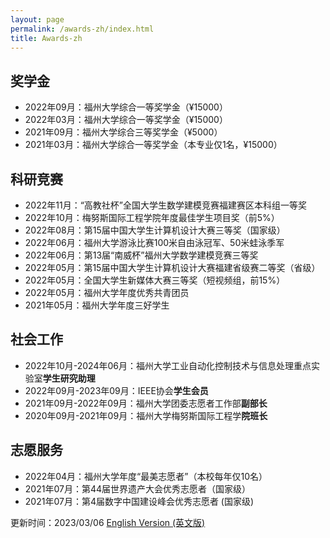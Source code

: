 ```yaml
---
layout: page
permalink: /awards-zh/index.html
title: Awards-zh
---
```


## 奖学金

- 2022年09月：福州大学综合一等奖学金（¥15000）
- 2022年03月：福州大学综合一等奖学金（¥15000）
- 2021年09月：福州大学综合三等奖学金（¥5000）
- 2021年03月：福州大学综合一等奖学金（本专业仅1名，¥15000）

## 科研竞赛

- 2022年11月：“高教社杯”全国大学生数学建模竞赛福建赛区本科组一等奖
- 2022年10月：梅努斯国际工程学院年度最佳学生项目奖（前5%）
- 2022年08月：第15届中国大学生计算机设计大赛三等奖（国家级）
- 2022年06月：福州大学游泳比赛100米自由泳冠军、50米蛙泳季军
- 2022年06月：第13届“南威杯”福州大学数学建模竞赛三等奖
- 2022年05月：第15届中国大学生计算机设计大赛福建省级赛二等奖（省级）
- 2022年05月：全国大学生新媒体大赛三等奖（短视频组，前15%）
- 2022年05月：福州大学年度优秀共青团员
- 2021年05月：福州大学年度三好学生

## 社会工作

- 2022年10月-2024年06月：福州大学工业自动化控制技术与信息处理重点实验室**学生研究助理**
- 2022年09月-2023年09月：IEEE协会**学生会员**
- 2021年09月-2022年09月：福州大学团委志愿者工作部**副部长**
- 2020年09月-2021年09月：福州大学梅努斯国际工程学**院班长**



## 志愿服务

- 2022年04月：福州大学年度“最美志愿者”（本校每年仅10名）
- 2021年07月：第44届世界遗产大会优秀志愿者（国家级）
- 2021年07月：第4届数字中国建设峰会优秀志愿者 (国家级)

更新时间：2023/03/06   [English Version (英文版)](https://caihanlin.com/awards/)
